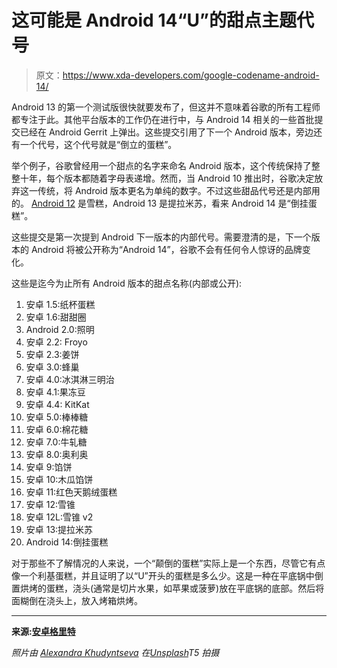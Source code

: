 # 这可能是 Android 14“U”的甜点主题代号

> 原文：<https://www.xda-developers.com/google-codename-android-14/>

Android 13 的第一个测试版很快就要发布了，但这并不意味着谷歌的所有工程师都专注于此。其他平台版本的工作仍在进行中，与 Android 14 相关的一些首批提交已经在 Android Gerrit 上弹出。这些提交引用了下一个 Android 版本，旁边还有一个代号，这个代号就是“倒立的蛋糕”。

举个例子，谷歌曾经用一个甜点的名字来命名 Android 版本，这个传统保持了整整十年，每个版本都随着字母表递增。然而，当 Android 10 推出时，谷歌决定放弃这一传统，将 Android 版本更名为单纯的数字。不过这些甜品代号还是内部用的。 [Android 12](https://xda-developers.com/android-12) 是雪糕，Android 13 是提拉米苏，看来 Android 14 是“倒挂蛋糕”。

这些提交是第一次提到 Android 下一版本的内部代号。需要澄清的是，下一个版本的 Android 将被公开称为“Android 14”，谷歌不会有任何令人惊讶的品牌变化。

这些是迄今为止所有 Android 版本的甜点名称(内部或公开):

1.  安卓 1.5:纸杯蛋糕
2.  安卓 1.6:甜甜圈
3.  Android 2.0:照明
4.  安卓 2.2: Froyo
5.  安卓 2.3:姜饼
6.  安卓 3.0:蜂巢
7.  安卓 4.0:冰淇淋三明治
8.  安卓 4.1:果冻豆
9.  安卓 4.4: KitKat
10.  安卓 5.0:棒棒糖
11.  安卓 6.0:棉花糖
12.  安卓 7.0:牛轧糖
13.  安卓 8.0:奥利奥
14.  安卓 9:馅饼
15.  安卓 10:木瓜馅饼
16.  安卓 11:红色天鹅绒蛋糕
17.  安卓 12:雪锥
18.  安卓 12L:雪锥 v2
19.  安卓 13:提拉米苏
20.  Android 14:倒挂蛋糕

对于那些不了解情况的人来说，一个“颠倒的蛋糕”实际上是一个东西，尽管它有点像一个利基蛋糕，并且证明了以“U”开头的蛋糕是多么少。这是一种在平底锅中倒置烘烤的蛋糕，浇头(通常是切片水果，如苹果或菠萝)放在平底锅的底部。然后将面糊倒在浇头上，放入烤箱烘烤。

* * *

**来源:[安卓格里特](https://android-review.googlesource.com/q/upsidedowncake)**

*照片由 [Alexandra Khudyntseva](https://unsplash.com/@sannka?utm_source=unsplash&utm_medium=referral&utm_content=creditCopyText) 在[Unsplash](https://unsplash.com/s/photos/cake?utm_source=unsplash&utm_medium=referral&utm_content=creditCopyText)T5 拍摄*